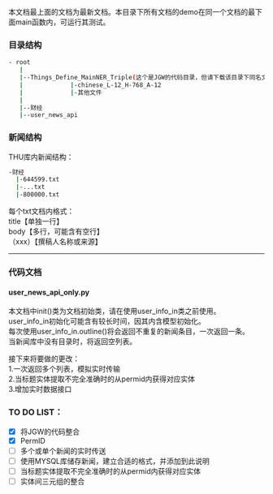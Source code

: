 本文档最上面的文档为最新文档。本目录下所有文档的demo在同一个文档的最下面main函数内，可运行其测试。

### 目录结构
```bash
- root
   |
   |--Things_Define_MainNER_Triple(这个是JGW的代码目录，但请下载该目录下同名文件）           
   |             |-chinese_L-12_H-768_A-12   
   |             |-其他文件   
   |   
   |--财经   
   |--user_news_api 
```

### 新闻结构
THU库内新闻结构： 
```bash
-财经   
  |-644599.txt   
  |-...txt   
  |-800000.txt  
```
 每个txt文档内格式：   
 title【单独一行】   
 body【多行，可能含有空行】   
（xxx）【撰稿人名称或来源】  

--------------------------------------------------------

### 代码文档

#### user_news_api_only.py
本文档中init()类为文档初始类，请在使用user_info_in类之前使用。  
user_info_in初始化可能含有较长时间，因其内含模型初始化。  
每次使用user_info_in.outline()将会返回不重复的新闻条目，一次返回一条。  
当新闻库中没有目录时，将返回空列表。  

接下来将要做的更改：  
1.一次返回多个列表，模拟实时传输  
2.当标题实体提取不完全准确时的从permid内获得对应实体  
3.增加实时数据接口

### TO DO LIST：
- [x] 将JGW的代码整合
- [x] PermID
- [ ] 多个或单个新闻的实时传送
- [ ] 使用MYSQL库储存新闻，建立合适的格式，并添加到此说明
- [ ] 当标题实体提取不完全准确时的从permid内获得对应实体
- [ ] 实体间三元组的整合
